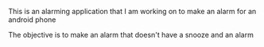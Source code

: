 This is an alarming application that I am working on to make an alarm for an android phone

The objective is to make an alarm that doesn't have a snooze and an alarm
